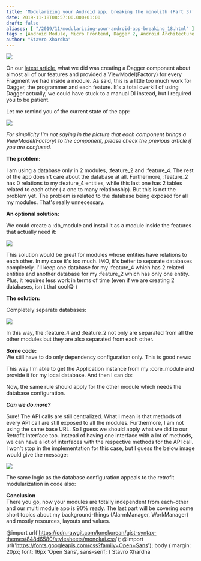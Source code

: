 ```yaml
---
title: 'Modularizing your Android app, breaking the monolith (Part 3)'
date: 2019-11-18T08:57:00.000+01:00
draft: false
aliases: [ "/2019/11/modularizing-your-android-app-breaking_18.html" ]
tags : [Android Module, Micro Frontend, Dagger 2, Android Architecture Components, Android Multi Module]
author: "Stavro Xhardha"
---
```


[![](https://1.bp.blogspot.com/-GBV568I-KFA/XcwRO6JVtHI/AAAAAAAAQVI/nYR476_JLPMxX7GSTrd_GguoZKi2snKxQCLcBGAsYHQ/s1600/florian-van-duyn-zE6ivbPzPGU-unsplash.jpg)](https://1.bp.blogspot.com/-GBV568I-KFA/XcwRO6JVtHI/AAAAAAAAQVI/nYR476_JLPMxX7GSTrd_GguoZKi2snKxQCLcBGAsYHQ/s1600/florian-van-duyn-zE6ivbPzPGU-unsplash.jpg)

  
On our [latest article](https://www.coroutinedispatcher.com/2019/11/modularizing-your-android-app-breaking_11.html), what we did was creating a Dagger component about almost all of our features and provided a ViewModel(Factory) for every Fragment we had inside a module. As said, this is a little too much work for Dagger, the programmer and each feature. It's a total overkill of using Dagger actually, we could have stuck to a manual DI instead, but I required you to be patient.  
  
Let me remind you of the current state of the app:  
  

[![](https://1.bp.blogspot.com/-a-sO59Lwxuo/XcwZC1uh7RI/AAAAAAAAQVg/mp8LCb606mwT452LTpcEsgB7jmhTUP-3wCLcBGAsYHQ/s1600/Part3Uncrashed%2B%25281%2529.jpg)](https://1.bp.blogspot.com/-a-sO59Lwxuo/XcwZC1uh7RI/AAAAAAAAQVg/mp8LCb606mwT452LTpcEsgB7jmhTUP-3wCLcBGAsYHQ/s1600/Part3Uncrashed%2B%25281%2529.jpg)

  
_For simplicity I'm not saying in the picture that each component brings a ViewModel(Factory) to the component, please check the previous article if you are confused._  
  
**The problem:**  
  
I am using a database only in 2 modules, :feature\_2 and :feature\_4. The rest of the app doesn't care about the database at all. Furthermore, :feature\_2 has 0 relations to my :feature\_4 entities, while this last one has 2 tables related to each other ( a one to many relationship). But this is not the problem yet. The problem is related to the database being exposed for all my modules. That's really unnecessary.  
  
**An optional solution:**  
  
We could create a :db\_module and install it as a module inside the features that actually need it:  
  

[![](https://1.bp.blogspot.com/-0Nc6MuocZOk/XcwZt_g2EnI/AAAAAAAAQVo/aDQOaa9QRdYjJtImzVW-Uk3z2xo5cgGgwCLcBGAsYHQ/s1600/Part3Uncrashed%2B%25282%2529.jpg)](https://1.bp.blogspot.com/-0Nc6MuocZOk/XcwZt_g2EnI/AAAAAAAAQVo/aDQOaa9QRdYjJtImzVW-Uk3z2xo5cgGgwCLcBGAsYHQ/s1600/Part3Uncrashed%2B%25282%2529.jpg)

  
This solution would be great for modules whose entities have relations to each other. In my case it's too much. IMO, it's better to separate databases completely. I'll keep one database for my :feature\_4 which has 2 related entities and another database for my :feature\_2 which has only one entity. Plus, it requires less work in terms of time (even if we are creating 2 databases, isn't that cool😋 )  
  
**The solution:**  
  
Completely separate databases:  
  

[![](https://1.bp.blogspot.com/-O4FfVxF50Sc/XcwbedWRPVI/AAAAAAAAQV0/fZg-mKVAXlsi_haxQSKLBg_RAe_zEk_ogCLcBGAsYHQ/s1600/Part3Uncrashed%2B%25283%2529.jpg)](https://1.bp.blogspot.com/-O4FfVxF50Sc/XcwbedWRPVI/AAAAAAAAQV0/fZg-mKVAXlsi_haxQSKLBg_RAe_zEk_ogCLcBGAsYHQ/s1600/Part3Uncrashed%2B%25283%2529.jpg)

  
In this way, the :feature\_4 and :feature\_2 not only are separated from all the other modules but they are also separated from each other.  
  
**Some code:**  
We still have to do only dependency configuration only. This is good news:  
  
This way I'm able to get the Application instance from my :core\_module and provide it for my local database. And then I can do:  
  
Now, the same rule should apply for the other module which needs the database configuration.  
  
**_Can we do more?_**  
  
Sure! The API calls are still centralized. What I mean is that methods of every API call are still exposed to all the modules. Furthermore, I am not using the same base URL. So I guess we should apply what we did to our Retrofit Interface too. Instead of having one interface with a lot of methods, we can have a lot of interfaces with the respective methods for the API call. I won't stop in the implementation for this case, but I guess the below image would give the message:  
  

[![](https://1.bp.blogspot.com/-ev0m_pg21sA/XcwjqsTF5II/AAAAAAAAQWA/pUBvMtKpb2QfsR2XZpJ6SZMn890ZfvgwwCLcBGAsYHQ/s1600/Part3Uncrashed%2B%25284%2529.jpg)](https://1.bp.blogspot.com/-ev0m_pg21sA/XcwjqsTF5II/AAAAAAAAQWA/pUBvMtKpb2QfsR2XZpJ6SZMn890ZfvgwwCLcBGAsYHQ/s1600/Part3Uncrashed%2B%25284%2529.jpg)

  
  
The same logic as the database configuration appeals to the retrofit modularization in code also:  
  
  
**Conclusion**  
There you go, now your modules are totally independent from each-other and our multi module app is 90% ready. The last part will be covering some short topics about my background-things (AlarmManager, WorkManager) and mostly resources, layouts and values.  
  
@import url('https://cdn.rawgit.com/lonekorean/gist-syntax-themes/848d6580/stylesheets/monokai.css'); @import url('https://fonts.googleapis.com/css?family=Open+Sans'); body { margin: 20px; font: 16px 'Open Sans', sans-serif; } Stavro Xhardha